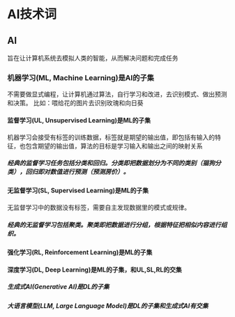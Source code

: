 # AI技术词

## AI
旨在让计算机系统去模拟人类的智能，从而解决问题和完成任务

### 机器学习(ML, Machine Learning)是AI的子集
不需要做显式编程，让计算机通过算法，自行学习和改进，去识别模式、做出预测和决策。
比如：喂给花的图片去识别玫瑰和向日葵

#### 监督学习(UL, Unsupervised Learning)是ML的子集
机器学习会接受有标签的训练数据，标签就是期望的输出值，即包括有输入的特征，也包含期望的输出值，算法的目标是学习输入和输出之间的映射关系

##### 经典的监督学习任务包括分类和回归。分类即把数据划分为不同的类别（猫狗分类），回归即对数值进行预测（预测房价）。

#### 无监督学习(SL, Supervised Learning)是ML的子集
无监督学习中的数据没有标签，需要自主发现数据里的模式或规律。

##### 经典的无监督学习包括聚类。聚类即把数据进行分组，根据特征把相似内容进行组织。

#### 强化学习(RL, Reinforcement Learning)是ML的子集

#### 深度学习(DL, Deep Learning)是ML的子集，和UL,SL,RL的交集

##### 生成式AI(Generative AI)是DL的子集
##### 大语言模型(LLM, Large Language Model)是DL的子集和生成式AI有交集
